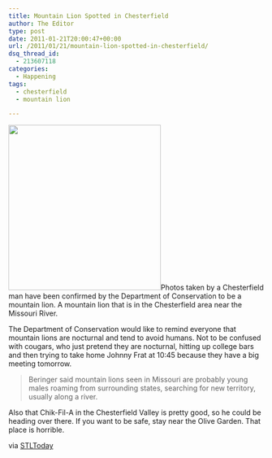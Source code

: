```yaml
---
title: Mountain Lion Spotted in Chesterfield
author: The Editor
type: post
date: 2011-01-21T20:00:47+00:00
url: /2011/01/21/mountain-lion-spotted-in-chesterfield/
dsq_thread_id:
  - 213607118
categories:
  - Happening
tags:
  - chesterfield
  - mountain lion

---
```

[<img class="alignright size-full wp-image-8694" title="chesterfield_moutain_lion" src="http://media.punchingkitty.com/wordpress/2011/01/chesterfield_moutain_lion.jpeg" alt="" width="300" height="325" />][1]Photos taken by a Chesterfield man have been confirmed by the Department of Conservation to be a mountain lion. A mountain lion that is in the Chesterfield area near the Missouri River.

The Department of Conservation would like to remind everyone that mountain lions are nocturnal and tend to avoid humans. Not to be confused with cougars, who just pretend they are nocturnal, hitting up college bars and then trying to take home Johnny Frat at 10:45 because they have a big meeting tomorrow.

> Beringer said mountain lions seen in Missouri are probably young males roaming from surrounding states, searching for new territory, usually along a river.

Also that Chik-Fil-A in the Chesterfield Valley is pretty good, so he could be heading over there. If you want to be safe, stay near the Olive Garden. That place is horrible.

via <a href="http://www.stltoday.com/news/local/metro/article_e08c1c9e-24e5-11e0-a8e6-0017a4a78c22.html" target="_blank">STLToday</a>

 [1]: http://media.punchingkitty.com/wordpress/2011/01/chesterfield_moutain_lion.jpeg